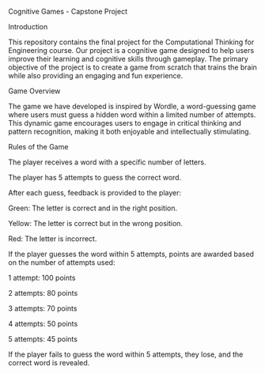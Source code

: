 Cognitive Games - Capstone Project

Introduction

This repository contains the final project for the Computational Thinking for Engineering course. Our project is a cognitive game designed to help users improve their learning and cognitive skills through gameplay. The primary objective of the project is to create a game from scratch that trains the brain while also providing an engaging and fun experience.

Game Overview

The game we have developed is inspired by Wordle, a word-guessing game where users must guess a hidden word within a limited number of attempts. This dynamic game encourages users to engage in critical thinking and pattern recognition, making it both enjoyable and intellectually stimulating.

Rules of the Game

The player receives a word with a specific number of letters.

The player has 5 attempts to guess the correct word.

After each guess, feedback is provided to the player:

Green: The letter is correct and in the right position.

Yellow: The letter is correct but in the wrong position.

Red: The letter is incorrect.

If the player guesses the word within 5 attempts, points are awarded based on the number of attempts used:

1 attempt: 100 points

2 attempts: 80 points

3 attempts: 70 points

4 attempts: 50 points

5 attempts: 45 points

If the player fails to guess the word within 5 attempts, they lose, and the correct word is revealed.
